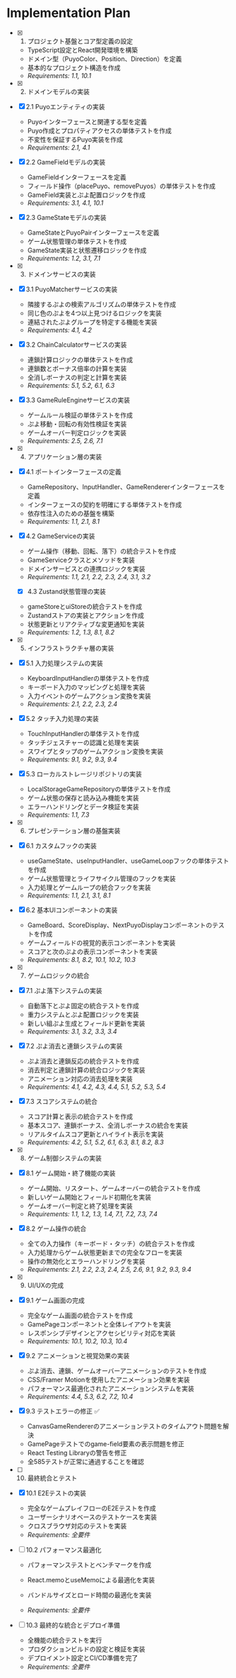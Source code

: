 # Implementation Plan

- [x] 1. プロジェクト基盤とコア型定義の設定


  - TypeScript設定とReact開発環境を構築
  - ドメイン型（PuyoColor、Position、Direction）を定義
  - 基本的なプロジェクト構造を作成
  - _Requirements: 1.1, 10.1_

- [x] 2. ドメインモデルの実装

- [x] 2.1 Puyoエンティティの実装


  - Puyoインターフェースと関連する型を定義
  - Puyo作成とプロパティアクセスの単体テストを作成
  - 不変性を保証するPuyo実装を作成
  - _Requirements: 2.1, 4.1_

- [x] 2.2 GameFieldモデルの実装


  - GameFieldインターフェースを定義
  - フィールド操作（placePuyo、removePuyos）の単体テストを作成
  - GameField実装とぷよ配置ロジックを作成
  - _Requirements: 3.1, 4.1, 10.1_

- [x] 2.3 GameStateモデルの実装


  - GameStateとPuyoPairインターフェースを定義
  - ゲーム状態管理の単体テストを作成
  - GameState実装と状態遷移ロジックを作成
  - _Requirements: 1.2, 3.1, 7.1_
  
- [x] 3. ドメインサービスの実装






- [x] 3.1 PuyoMatcherサービスの実装


  - 隣接するぷよの検索アルゴリズムの単体テストを作成
  - 同じ色のぷよを4つ以上見つけるロジックを実装
  - 連結されたぷよグループを特定する機能を実装
  - _Requirements: 4.1, 4.2_

- [x] 3.2 ChainCalculatorサービスの実装


  - 連鎖計算ロジックの単体テストを作成
  - 連鎖数とボーナス倍率の計算を実装
  - 全消しボーナスの判定と計算を実装
  - _Requirements: 5.1, 5.2, 6.1, 6.3_

- [x] 3.3 GameRuleEngineサービスの実装


  - ゲームルール検証の単体テストを作成
  - ぷよ移動・回転の有効性検証を実装
  - ゲームオーバー判定ロジックを実装
  - _Requirements: 2.5, 2.6, 7.1_

- [x] 4. アプリケーション層の実装





- [x] 4.1 ポートインターフェースの定義


  - GameRepository、InputHandler、GameRendererインターフェースを定義
  - インターフェースの契約を明確にする単体テストを作成
  - 依存性注入のための基盤を構築
  - _Requirements: 1.1, 2.1, 8.1_

- [x] 4.2 GameServiceの実装


  - ゲーム操作（移動、回転、落下）の統合テストを作成
  - GameServiceクラスとメソッドを実装
  - ドメインサービスとの連携ロジックを実装
  - _Requirements: 1.1, 2.1, 2.2, 2.3, 2.4, 3.1, 3.2_
  
  - [x] 4.3 Zustand状態管理の実装


  - gameStoreとuiStoreの統合テストを作成
  - Zustandストアの実装とアクションを作成
  - 状態更新とリアクティブな変更通知を実装
  - _Requirements: 1.2, 1.3, 8.1, 8.2_

- [x] 5. インフラストラクチャ層の実装





- [x] 5.1 入力処理システムの実装


  - KeyboardInputHandlerの単体テストを作成
  - キーボード入力のマッピングと処理を実装
  - 入力イベントのゲームアクション変換を実装
  - _Requirements: 2.1, 2.2, 2.3, 2.4_


- [x] 5.2 タッチ入力処理の実装

  - TouchInputHandlerの単体テストを作成
  - タッチジェスチャーの認識と処理を実装
  - スワイプとタップのゲームアクション変換を実装
  - _Requirements: 9.1, 9.2, 9.3, 9.4_



- [x] 5.3 ローカルストレージリポジトリの実装
  - LocalStorageGameRepositoryの単体テストを作成
  - ゲーム状態の保存と読み込み機能を実装
  - エラーハンドリングとデータ検証を実装
  - _Requirements: 1.1, 7.3_

- [x] 6. プレゼンテーション層の基盤実装

- [x] 6.1 カスタムフックの実装
  - useGameState、useInputHandler、useGameLoopフックの単体テストを作成
  - ゲーム状態管理とライフサイクル管理のフックを実装
  - 入力処理とゲームループの統合フックを実装
  - _Requirements: 1.1, 2.1, 3.1, 8.1_
  
- [x] 6.2 基本UIコンポーネントの実装


  - GameBoard、ScoreDisplay、NextPuyoDisplayコンポーネントのテストを作成
  - ゲームフィールドの視覚的表示コンポーネントを実装
  - スコアと次のぷよの表示コンポーネントを実装
  - _Requirements: 8.1, 8.2, 10.1, 10.2, 10.3_

- [x] 7. ゲームロジックの統合






- [x] 7.1 ぷよ落下システムの実装



  - 自動落下とぷよ固定の統合テストを作成
  - 重力システムとぷよ配置ロジックを実装
  - 新しい組ぷよ生成とフィールド更新を実装
  - _Requirements: 3.1, 3.2, 3.3, 3.4_

- [x] 7.2 ぷよ消去と連鎖システムの実装


  - ぷよ消去と連鎖反応の統合テストを作成
  - 消去判定と連鎖計算の統合ロジックを実装
  - アニメーション対応の消去処理を実装
  - _Requirements: 4.1, 4.2, 4.3, 4.4, 5.1, 5.2, 5.3, 5.4_

- [x] 7.3 スコアシステムの統合


  - スコア計算と表示の統合テストを作成
  - 基本スコア、連鎖ボーナス、全消しボーナスの統合を実装
  - リアルタイムスコア更新とハイライト表示を実装
  - _Requirements: 4.2, 5.1, 5.2, 6.1, 6.3, 8.1, 8.2, 8.3_

- [x] 8. ゲーム制御システムの実装




- [x] 8.1 ゲーム開始・終了機能の実装


  - ゲーム開始、リスタート、ゲームオーバーの統合テストを作成
  - 新しいゲーム開始とフィールド初期化を実装
  - ゲームオーバー判定と終了処理を実装
  - _Requirements: 1.1, 1.2, 1.3, 1.4, 7.1, 7.2, 7.3, 7.4_
  
- [x] 8.2 ゲーム操作の統合


  - 全ての入力操作（キーボード・タッチ）の統合テストを作成
  - 入力処理からゲーム状態更新までの完全なフローを実装
  - 操作の無効化とエラーハンドリングを実装
  - _Requirements: 2.1, 2.2, 2.3, 2.4, 2.5, 2.6, 9.1, 9.2, 9.3, 9.4_

- [x] 9. UI/UXの完成





- [x] 9.1 ゲーム画面の完成



  - 完全なゲーム画面の統合テストを作成
  - GamePageコンポーネントと全体レイアウトを実装
  - レスポンシブデザインとアクセシビリティ対応を実装
  - _Requirements: 10.1, 10.2, 10.3, 10.4_

- [x] 9.2 アニメーションと視覚効果の実装



  - ぷよ消去、連鎖、ゲームオーバーアニメーションのテストを作成
  - CSS/Framer Motionを使用したアニメーション効果を実装
  - パフォーマンス最適化されたアニメーションシステムを実装
  - _Requirements: 4.4, 5.3, 6.2, 7.2, 10.4_

- [x] 9.3 テストエラーの修正 ✅
  - CanvasGameRendererのアニメーションテストのタイムアウト問題を解決
  - GamePageテストでのgame-field要素の表示問題を修正
  - React Testing Libraryの警告を修正
  - 全585テストが正常に通過することを確認

- [ ] 10. 最終統合とテスト





- [x] 10.1 E2Eテストの実装


  - 完全なゲームプレイフローのE2Eテストを作成
  - ユーザーシナリオベースのテストケースを実装
  - クロスブラウザ対応のテストを実装
  - _Requirements: 全要件_



- [ ] 10.2 パフォーマンス最適化
  - パフォーマンステストとベンチマークを作成
  - React.memoとuseMemoによる最適化を実装
  - バンドルサイズとロード時間の最適化を実装


  - _Requirements: 全要件_

- [ ] 10.3 最終的な統合とデプロイ準備
  - 全機能の統合テストを実行
  - プロダクションビルドの設定と検証を実装
  - デプロイメント設定とCI/CD準備を完了
  - _Requirements: 全要件_